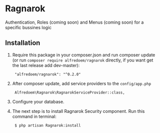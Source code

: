# Ragnarok
Authentication, Roles (coming soon) and Menus (coming soon) for a specific bussines logic

## Installation

1. Require this package in your composer.json and run composer update (or run `composer require alfredoem/ragnarok` directly, if you want get the last release add dev-master):

		"alfredoem/ragnarok": "^0.2.0"
		
2. After composer update, add service providers to the `config/app.php`

		Alfredoem\Ragnarok\RagnarokServiceProvider::class,
		
3. Configure your database.
	    
3. The next step is to install Ragnarok Security component. Run this command in terminal:

		$ php artisan Ragnarok:install


